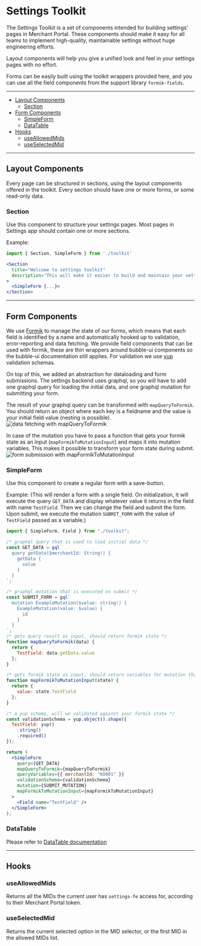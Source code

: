 # Settings Toolkit

The Settings Toolkit is a set of components intended for building settings' pages in Merchant Portal. These components should make it easy for all teams to implement high-quality, maintainable settings without huge engineering efforts.

Layout components will help you give a unified look and feel in your settings pages with no effort.

Forms can be easily built using the toolkit wrappers provided here, and you can use all the field components from the support library `formik-fields`.

---

- [Layout Components](#layout-components)
  - [Section](#section)
- [Form Components](#form-components)
  - [SimpleForm](#simpleform)
  - [DataTable](#datatable)
- [Hooks](#hooks)
  - [useAllowedMids](#useallowedmids)
  - [useSelectedMid](#useselectedmid)

---

## Layout Components

Every page can be structured in sections, using the layout components offered in the toolkit. Every section should have one or more forms, or some read-only data.

### Section

Use this component to structure your settings pages.
Most pages in Settings app should contain one or more sections.

Example:

```jsx
import { Section, SimpleForm } from './toolkit'

<Section
  title="Welcome to settings toolkit"
  description="This will make it easier to build and maintain your settings"
>
  <SimpleForm {...}>
</Section>

```

---

## Form Components

We use [Formik](https://formik.org/docs/overview) to manage the state of our forms, which means that each field is identified by a name and automatically hooked up to validation, error-reporting and data fetching. We provide field components that can be used with formik, these are thin wrappers around bubble-ui components so the bubble-ui documentation still applies. For validation we use [yup](https://github.com/jquense/yup) validation schemas.

On top of this, we added an abstraction for dataloading and form submissions. The settings backend uses graphql, so you will have to add one graphql query for loading the initial data, and one graphql mutation for submitting your form.

The result of your graphql query can be transformed with `mapQueryToFormik`. You should return an object where each key is a fieldname and the value is your initial field value (nesting is possible).
![data fetching with mapQueryToFormik](./mapQueryToFormik.png)

In case of the mutation you have to pass a function that gets your formik state as an input (`mapFormikToMutationInput`) and maps it into mutation variables. This makes it possible to transform your form state during submit.
![form submission with mapFormikToMutationInput](./mapFormikToMutationInput.png)

### SimpleForm

Use this component to create a regular form with a save-button.

Example:
(This will render a form with a single field. On initialization, it will execute the query `GET_DATA` and display whatever value it returns in the field with name `TestField`. Then we can change the field and submit the form. Upon submit, we execute the mutation `SUBMIT_FORM` with the value of `TestField` passed as a variable.)

```jsx
import { SimpleForm, Field } from "./toolkit";

/* graphql query that is used to load initial data */
const GET_DATA = gql`
  query getData($merchantId: String!) {
    getData {
      value
    }
  }
`;

/* graphql mutation that is executed on submit */
const SUBMIT_FORM = gql`
  mutation ExampleMutation($value: string!) {
    ExampleMutation(value: $value) {
      id
    }
  }
`;
/* gets query result as input, should return formik state */
function mapQueryToFormik(data) {
  return {
    TestField: data.getData.value
  };
}

/* gets formik state as input, should return variables for mutation that is used on submit */
function mapFormikToMutationInput(state) {
  return {
    value: state.TestField
  };
}

/* a yup schema, will we validated against your formik state */
const validationSchema = yup.object().shape({
  TestField: yup()
    .string()
    .required()
});

return (
  <SimpleForm
    query={GET_DATA}
    mapQueryToFormik={mapQueryToFormik}
    queryVariables={{ merchantId: "K0001" }}
    validationSchema={validationSchema}
    mutation={SUBMIT_MUTATION}
    mapFormikToMutationInput={mapFormikToMutationInput}
  >
    <Field name="TestField" />
  </SimpleForm>
);
```

### DataTable

Please refer to [DataTable documentation](./DataTable/README.md)

---

## Hooks

### useAllowedMids

Returns all the MIDs the current user has `settings-fe` access for, according to their Merchant Portal token.

### useSelectedMid

Returns the current selected option in the MID selector, or the first MID in the allowed MIDs list.
